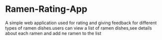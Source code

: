 # Ramen-Rating-App

A simple web application used for rating and giving feedback for different types of ramen dishes.users can view a list of ramen dishes,see details about each ramen and add ne ramen to the list


